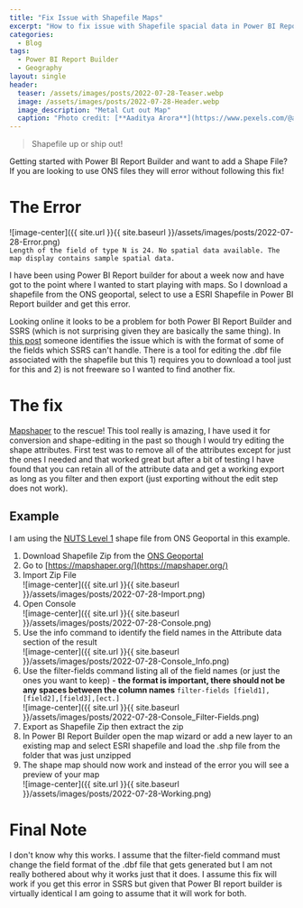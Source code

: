 ```yaml
---
title: "Fix Issue with Shapefile Maps"
excerpt: "How to fix issue with Shapefile spacial data in Power BI Report Builder (and SSRS)."
categories:
  - Blog
tags:
  - Power BI Report Builder
  - Geography
layout: single
header:
  teaser: /assets/images/posts/2022-07-28-Teaser.webp
  image: /assets/images/posts/2022-07-28-Header.webp
  image_description: "Metal Cut out Map"
  caption: "Photo credit: [**Aaditya Arora**](https://www.pexels.com/@aaditya-arora-188236/)"
---
```

> Shapefile up or ship out!

Getting started with Power BI Report Builder and want to add a Shape File? If you are looking to use ONS files they will error without following this fix!

# The Error
![image-center]({{ site.url }}{{ site.baseurl }}/assets/images/posts/2022-07-28-Error.png)
<br>```Length of the field of type N is 24. No spatial data available. The map display contains sample spatial data.```

I have been using Power BI Report builder for about a week now and have got to the point where I wanted to start playing with maps. So I download a shapefile from the ONS geoportal, select to use a ESRI Shapefile in Power BI Report builder and get this error.

Looking online it looks to be a problem for both Power BI Report Builder and SSRS (which is not surprising given they are basically the same thing). In [this post](https://social.msdn.microsoft.com/Forums/sqlserver/en-US/0978141c-1a90-48b3-b1b0-6bcf4c7d5d87/error-loading-shapefiles-in-ssrs-maps?forum=sqlreportingservices) someone identifies the issue which is with the format of some of the fields which SSRS can't handle. There is a tool for editing the .dbf file associated with the shapefile but this 1) requires you to download a tool just for this and 2) is not freeware so I wanted to find another fix.

# The fix
[Mapshaper](https://mapshaper.org/) to the rescue! This tool really is amazing, I have used it for conversion and shape-editing in the past so though I would try editing the shape attributes. First test was to remove all of the attributes except for just the ones I needed and that worked great but after a bit of testing I have found that you can retain all of the attribute data and get a working export as long as you filter and then export (just exporting without the edit step does not work).

## Example

I am using the [NUTS Level 1](https://geoportal.statistics.gov.uk/datasets/ons::nuts-level-1-january-2018-generalised-clipped-boundaries-in-the-united-kingdom/explore?location=54.484119%2C-3.250000%2C6.74) shape file from ONS Geoportal in this example.
1. Download Shapefile Zip from the [ONS Geoportal](https://geoportal.statistics.gov.uk/)
2. Go to [https://mapshaper.org/](https://mapshaper.org/)
3. Import Zip File
<br>![image-center]({{ site.url }}{{ site.baseurl }}/assets/images/posts/2022-07-28-Import.png)
4. Open Console
<br>![image-center]({{ site.url }}{{ site.baseurl }}/assets/images/posts/2022-07-28-Console.png) 
5. Use the info command to identify the field names in the Attribute data section of the result
<br>![image-center]({{ site.url }}{{ site.baseurl }}/assets/images/posts/2022-07-28-Console_Info.png)
6. Use the filter-fields command listing all of the field names (or just the ones you want to keep) - **the format is important, there should not be any spaces between the column names** ```filter-fields [field1],[field2],[field3],[ect.]```
<br>![image-center]({{ site.url }}{{ site.baseurl }}/assets/images/posts/2022-07-28-Console_Filter-Fields.png)
7. Export as Shapefile Zip then extract the zip
8. In Power BI Report Builder open the map wizard or add a new layer to an existing map and select ESRI shapefile and load the .shp file from the folder that was just unzipped
9. The shape map should now work and instead of the error you will see a preview of your map
<br>![image-center]({{ site.url }}{{ site.baseurl }}/assets/images/posts/2022-07-28-Working.png)
# Final Note
I don't know why this works. I assume that the filter-field command must change the field format of the .dbf file that gets generated but I am not really bothered about why it works just that it does. I assume this fix will work if you get this error in SSRS but given that Power BI report builder is virtually identical I am going to assume that it will work for both.
